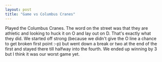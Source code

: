 ```yaml
---
layout: post
title: "Game vs Columbus Cranes"
---
```


Played the Columbus Cranes. The word on the street was that they are athletic and looking to huck it on O and lay out on D. That's exactly what they did. We started off strong (because we didn't give the O line a chance to get broken first point :-p) but went down a break or two at the end of the first and stayed there till halfway into the fourth. We ended up winning by 3 but I think it was our worst game yet. 
